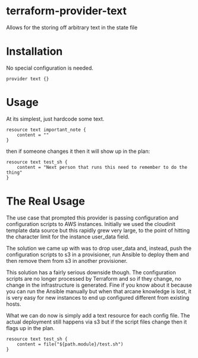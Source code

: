 # terraform-provider-text
Allows for the storing off arbitrary text in the state file

# Installation
No special configuration is needed. 
```
provider text {}
```

# Usage
At its simplest, just hardcode some text.
```
resource text important_note {
    content = ""
}
```
then if someone changes it then it will show up in the plan:
```
resource text test_sh {
    content = "Next person that runs this need to remember to do the thing"
}
```

# The Real Usage
The use case that prompted this provider is passing configuration and configuration scripts to AWS instances.  Initially we used the cloudinit template data source but this rapidly grew very large, to the point of hitting the character limit for the instance user_data field.

The solution we came up with was to drop user_data and, instead, push the configuration scripts to s3 in a provisioner, run Ansible to deploy them and then remove them from s3 in another provisioner.

This solution has a fairly serious downside though.  The configuration scripts are no longer processed by Terraform and so if they change, no change in the infrastructure is generated.  Fine if you know about it because you can run the Ansible manually but when that arcane knowledge is lost, it is very easy for new instances to end up configured different from existing hosts.

What we can do now is simply add a text resource for each config file.  The actual deployment still happens via s3 but if the script files change then it flags up in the plan.

```
resource text test_sh {
    content = file("${path.module}/test.sh")
}
```